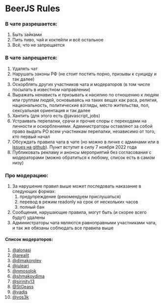 # BeerJS Rules

### В чате разрешается:

1. Быть зайками
2. Пить пиво, чай и коктейли и всё остальное
3. Всё, что не запрещается

### В чате запрещается:

1. Удалять чат
2. Нарушать законы РФ (не стоит постить порно, призывы к суициду и так далее)
3. Оскорблять других участников чата и модераторов (в том числе посылать в известном направлении)
4. Выражать ненависть и призывать к насилию по отношению к людям или группам людей, основываясь на таких вещах как раса, религия, национальность, политические взгляды, место жительства, пол, сексуальная ориентация и так далее
5. Хантить (для этого есть @javascript_jobs)
6. Устраивать перепалки, срачи и прочие споры с переходами на личности и оскорблениями. Администраторы оставляют за собой право выдать РО всем участникам перепалки, независимо от того, кто первый начал
7. Обсуждать правила чата в чате (но можно в личке с админами или в [issues на github](https://github.com/beerjs/moscow/issues)). Пункт вступит в силу 7 ноября 2022 года
8. Публиковать рекламу и анонсы мероприятий без согласования с модераторами (можно обратиться к любому, список есть в самом низу)

### Про модерацию:

1. За нарушение правил выше может последовать наказание в следующих формах:
    1. предупреждение (рекомендуем прислушаться) 
    2. перевод в режим readonly на срок от нескольких часов
    3. полный бан 
2. Сообщения, нарушающие правила, могут быть (и скорее всего будут) удалены
3. Администраторы чата являются равноправными участниками чата, и так же обязаны соблюдать все правила выше

#### Список модераторов:
1. [@alonasi](https://t.me/alonasi)
2. [@arealit](https://t.me/arealit)
3. [@dimakorolev](https://t.me/dimakorolev)
4. [@juleari](https://t.me/juleari)
5. [@nmosolok](https://t.me/nmosolok)
6. [@shmakovdima](https://t.me/shmakovdima)
7. [@sirinity13](https://t.me/sirinity13)
8. [@StGeass](https://t.me/StGeass)
9. [@vadjs](https://t.me/vadjs)
10. [@vos3k](https://t.me/vos3k)
